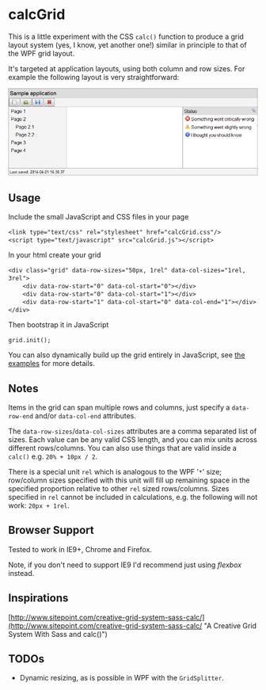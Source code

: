 calcGrid
========

This is a little experiment with the CSS ```calc()``` function to produce a grid layout system (yes, I know, yet another one!) similar in principle to that of the WPF grid layout.

It's targeted at application layouts, using both column and row sizes. For example the following layout is very straightforward:

![sample application screenshot](examples/images/app.png)

Usage
-----

Include the small JavaScript and CSS files in your page

    <link type="text/css" rel="stylesheet" href="calcGrid.css"/>
    <script type="text/javascript" src="calcGrid.js"></script>
 

In your html create your grid

	<div class="grid" data-row-sizes="50px, 1rel" data-col-sizes="1rel, 3rel">
	    <div data-row-start="0" data-col-start="0"></div>
	    <div data-row-start="0" data-col-start="1"></div>
	    <div data-row-start="1" data-col-start="0" data-col-end="1"></div>
	</div>

Then bootstrap it in JavaScript

	grid.init();

You can also dynamically build up the grid entirely in JavaScript, see [the examples](examples/) for more details.

Notes
-----

Items in the grid can span multiple rows and columns, just specify a ```data-row-end``` and/or ```data-col-end``` attributes.

The ```data-row-sizes```/```data-col-sizes``` attributes are a comma separated list of sizes. Each value can be any valid CSS length, and you can mix units across different rows/columns. You can also use things that are valid inside a ```calc()``` e.g. ```20% + 10px / 2```.

There is a special unit ```rel``` which is analogous to the WPF '```*```' size; row/column sizes specified with this unit will fill up remaining space in the specified proportion relative to other ```rel``` sized rows/columns.  Sizes specified in ```rel``` cannot be included in calculations, e.g. the following will not work: ```20px + 1rel```.

Browser Support
---------------
Tested to work in IE9+, Chrome and Firefox.

Note, if you don't need to support IE9 I'd recommend just using *flexbox* instead.

Inspirations
------------
[http://www.sitepoint.com/creative-grid-system-sass-calc/](http://www.sitepoint.com/creative-grid-system-sass-calc/ "A Creative Grid System With Sass and calc()")

TODOs
-----
* Dynamic resizing, as is possible in WPF with the ```GridSplitter```.